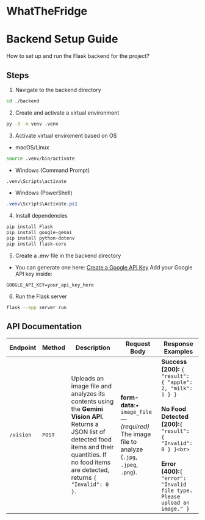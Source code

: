# WhatTheFridge 

# Backend Setup Guide

How to set up and run the Flask backend for the project?

## Steps

1. Navigate to the backend directory
```bash
cd ./backend
```

2. Create and activate a virtual environment
```bash
py -3 -m venv .venv
```
3. Activate virtual enviroment based on OS
- macOS/Linux
```bash
source .venv/bin/activate
```
- Windows (Command Prompt)
```cmd
.venv\Scripts\activate
```

- Windows (PowerShell)
```powershell
.venv\Scripts\Activate.ps1
```

4. Install dependencies
```bash
pip install Flask
pip install google-genai
pip install python-dotenv
pip install flask-cors
```
5. Create a .env file in the backend directory
- You can generate one here: [Create a Google API Key](https://aistudio.google.com/api-keys)
Add your Google API key inside:
```env
GOOGLE_API_KEY=your_api_key_here
```

6. Run the Flask server
```bash
flask --app server run
```

## API Documentation

| **Endpoint** | **Method** | **Description** | **Request Body** | **Response Examples** |
|---------------|-------------|------------------|------------------|------------------------|
| `/vision` | `POST` | Uploads an image file and analyzes its contents using the **Gemini Vision API**. Returns a JSON list of detected food items and their quantities. If no food items are detected, returns `{ "Invalid": 0 }`. | **form-data**:• `image_file` — *(required)* The image file to analyze (`.jpg`, `.jpeg`, `.png`). | **Success (200):** ```{ "result": { "apple": 2, "milk": 1 } }```<br><br>**No Food Detected (200):**```{ "result": { "Invalid": 0 } }<br>```<br><br>**Error (400):**```{ "error": "Invalid file type. Please upload an image." }``` |



